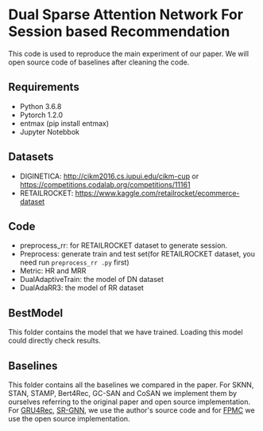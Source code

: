 # Dual Sparse Attention Network For Session based Recommendation

This code is used to reproduce the main experiment of our paper. We will open source code of baselines after cleaning the code.

## Requirements

+ Python 3.6.8
+ Pytorch 1.2.0
+ entmax (pip install entmax)
+ Jupyter Notebbok

## Datasets

+ DIGINETICA: http://cikm2016.cs.iupui.edu/cikm-cup or https://competitions.codalab.org/competitions/11161
+ RETAILROCKET: https://www.kaggle.com/retailrocket/ecommerce-dataset 

## Code
+ preprocess_rr: for RETAILROCKET dataset to generate session.
+ Preprocess: generate train and test set(for RETAILROCKET dataset, you need run `preprocess_rr .py` first)
+ Metric: HR and MRR
+ DualAdaptiveTrain: the model of DN dataset
+ DualAdaRR3: the model of RR dataset

## BestModel
This folder contains the model that we have trained. Loading this model could directly check results.

## Baselines
This folder contains all the baselines we compared in the paper. For SKNN, STAN, STAMP, Bert4Rec, GC-SAN and CoSAN we implement them by ourselves referring to the original paper and open source implementation. For [GRU4Rec](https://github.com/hidasib/GRU4Rec), [SR-GNN](https://github.com/CRIPAC-DIG/SR-GNN), we use the author's source code and for [FPMC](https://github.com/DeepGraphLearning/RecommenderSystems) we use the open source implementation.